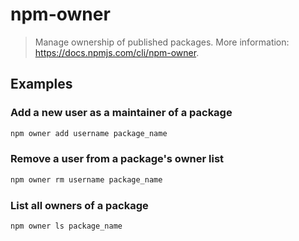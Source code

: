 # npm-owner

> Manage ownership of published packages. More information: <https://docs.npmjs.com/cli/npm-owner>.

## Examples

### Add a new user as a maintainer of a package

```bash
npm owner add username package_name
```

### Remove a user from a package's owner list

```bash
npm owner rm username package_name
```

### List all owners of a package

```bash
npm owner ls package_name
```

